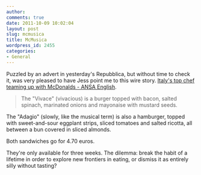 ```yaml
---
author:
comments: true
date: 2011-10-09 10:02:04
layout: post
slug: mcmusica
title: McMusica
wordpress_id: 2455
categories:
- General
---
```


Puzzled by an advert in yesterday's Repubblica, but without time to check it, was very pleased to have Jess point me to this wire story. [Italy's top chef teaming up with McDonalds - ANSA English](http://www.ansa.it/web/notizie/rubriche/english/2011/10/04/visualizza_new.html_695422541.html).

> The "Vivace" (vivacious) is a burger topped with bacon, salted spinach, marinated onions and mayonaise with mustard seeds.

The "Adagio" (slowly, like the musical term) is also a hamburger, topped with sweet-and-sour eggplant strips, sliced tomatoes and salted ricotta, all between a bun covered in sliced almonds.

Both sandwiches go for 4.70 euros.

They're only available for three weeks. The dilemma: break the habit of a lifetime in order to explore new frontiers in eating, or dismiss it as entirely silly without tasting?
